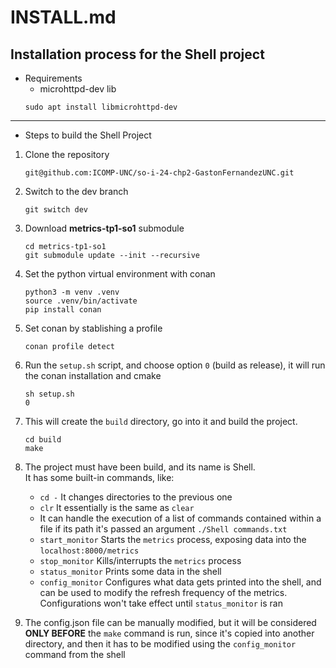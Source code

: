 # INSTALL.md
## Installation process for the **Shell** project

- Requirements
    - microhttpd-dev lib
    ```
    sudo apt install libmicrohttpd-dev
    ```
---
- Steps to build the Shell Project
1. Clone the repository
    ```
    git@github.com:ICOMP-UNC/so-i-24-chp2-GastonFernandezUNC.git
    ```

2. Switch to the dev branch 
    ```
    git switch dev
    ```

3. Download **metrics-tp1-so1** submodule 
    ```
    cd metrics-tp1-so1
    git submodule update --init --recursive
    ```

4. Set the python virtual environment with conan
    ```
    python3 -m venv .venv
    source .venv/bin/activate
    pip install conan
    ```

5. Set conan by stablishing a profile 
    ```
    conan profile detect
    ```

6. Run the `setup.sh` script, and choose option `0` (build as release), it will run the conan installation and cmake
    ```
    sh setup.sh
    0
    ```

7. This will create the `build` directory, go into it and build the project.
    ```
    cd build
    make
    ```

8.  The project must have been build, and its name is Shell. \
It has some built-in commands, like:
    
    - `cd -` It changes directories to the previous one
    - `clr` It essentially is the same as `clear`
    - It can handle the execution of a list of commands contained within a file if its path it's passed an argument `./Shell commands.txt`
    - `start_monitor` Starts the `metrics` process, exposing data into the `localhost:8000/metrics`
    - `stop_monitor` Kills/interrupts the `metrics` process
    - `status_monitor` Prints some data in the shell
    - `config_monitor` Configures what data gets printed into the shell, and can be used to modify the refresh frequency of the metrics. Configurations won't take effect until `status_monitor` is ran
    
9. The config.json file can be manually modified, but it will be considered **ONLY BEFORE** the `make` command is run, since it's copied into another directory, and then it has to be modified using the `config_monitor` command from the shell